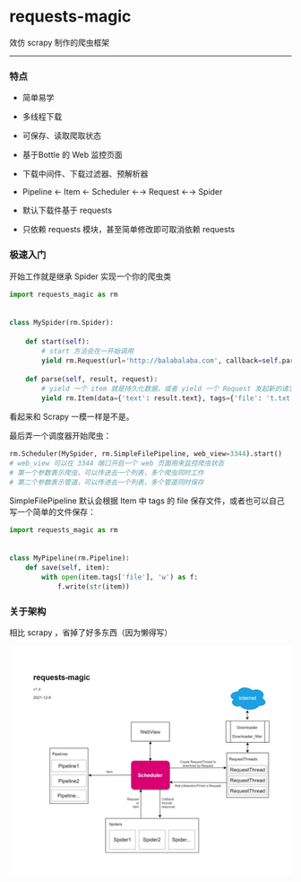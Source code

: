 # requests-magic

效仿 scrapy 制作的爬虫框架

-----

### 特点

- 简单易学

- 多线程下载

- 可保存、读取爬取状态

- 基于Bottle 的 Web 监控页面

- 下载中间件、下载过滤器、预解析器

- Pipeline ← Item ← Scheduler ←→ Request ←→ Spider

- 默认下载件基于 requests

- 只依赖 requests 模块，甚至简单修改即可取消依赖 requests

### 极速入门

开始工作就是继承 Spider 实现一个你的爬虫类

```python
import requests_magic as rm


class MySpider(rm.Spider):

    def start(self):
        # start 方法会在一开始调用
        yield rm.Request(url='http://balabalaba.com', callback=self.parse)

    def parse(self, result, request):
        # yield 一个 item 就是持久化数据，或者 yield 一个 Request 发起新的请求
        yield rm.Item(data={'text': result.text}, tags={'file': 't.txt'})
```

看起来和 Scrapy 一模一样是不是。

最后弄一个调度器开始爬虫：

```python
rm.Scheduler(MySpider, rm.SimpleFilePipeline, web_view=3344).start()
# web_view 可以在 3344 端口开启一个 web 页面用来监控爬虫状态
# 第一个参数表示爬虫，可以传进去一个列表，多个爬虫同时工作
# 第二个参数表示管道，可以传进去一个列表，多个管道同时保存
```

SimpleFilePipeline 默认会根据 Item 中 tags 的 file 保存文件，或者也可以自己写一个简单的文件保存：

```python
import requests_magic as rm


class MyPipeline(rm.Pipeline):
    def save(self, item):
        with open(item.tags['file'], 'w') as f:
            f.write(str(item))  
```

### 关于架构

相比 scrapy ，省掉了好多东西（因为懒得写）

![project](project.png)

